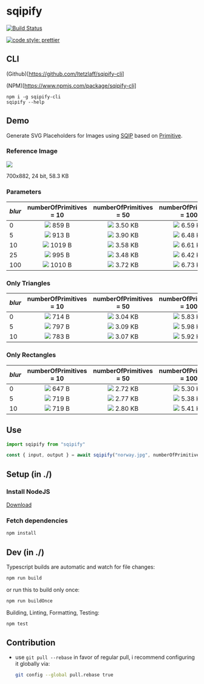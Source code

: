 # sqipify

[![Build Status](https://travis-ci.org/ltetzlaff/sqipify.svg?branch=master)](https://travis-ci.org/ltetzlaff/sqipify)

[![code style: prettier](https://img.shields.io/badge/code_style-prettier-ff69b4.svg?style=flat-square)](https://github.com/prettier/prettier)

## CLI

(Github)[https://github.com/ltetzlaff/sqipify-cli]

(NPM)[https://www.npmjs.com/package/sqipify-cli]

```
npm i -g sqipify-cli
sqipify --help
```

## Demo

Generate SVG Placeholders for Images using [SQIP](https://github.com/technopagan/sqip) based on [Primitive](https://github.com/fogleman/primitive).

### Reference Image

<img src="./norway.jpg">

700x882, 24 bit, 58.3 KB

### Parameters

| *blur* | numberOfPrimitives = 10                       | numberOfPrimitives = 50                        | numberOfPrimitives = 100                        | numberOfPrimitives = 500                         |
|--------|:---------------------------------------------:|:----------------------------------------------:|:-----------------------------------------------:|:------------------------------------------------:|
| 0      | <img src="test-results/p10b0m0.svg"> 859 B    | <img src="test-results/p50b0m0.svg"> 3.50 KB   | <img src="test-results/p100b0m0.svg"> 6.59 KB   | <img src="test-results/p500b0m0.svg"> 37.52 KB   |
| 5      | <img src="test-results/p10b5m0.svg"> 913 B    | <img src="test-results/p50b5m0.svg"> 3.90 KB   | <img src="test-results/p100b5m0.svg"> 6.48 KB   | <img src="test-results/p500b5m0.svg"> 37.93 KB   |
| 10     | <img src="test-results/p10b10m0.svg"> 1019 B  | <img src="test-results/p50b10m0.svg"> 3.58 KB  | <img src="test-results/p100b10m0.svg"> 6.61 KB  | <img src="test-results/p500b10m0.svg"> 38.13 KB  |
| 25     | <img src="test-results/p10b25m0.svg"> 995 B   | <img src="test-results/p50b25m0.svg"> 3.48 KB  | <img src="test-results/p100b25m0.svg"> 6.42 KB  | <img src="test-results/p500b25m0.svg"> 37.88 KB  |
| 100    | <img src="test-results/p10b100m0.svg"> 1010 B | <img src="test-results/p50b100m0.svg"> 3.72 KB | <img src="test-results/p100b100m0.svg"> 6.73 KB | <img src="test-results/p500b100m0.svg"> 38.01 KB |

### Only Triangles

| *blur* | numberOfPrimitives = 10                     | numberOfPrimitives = 50                       | numberOfPrimitives = 100                       | numberOfPrimitives = 500                        |
|--------|:-------------------------------------------:|:---------------------------------------------:|:----------------------------------------------:|:-----------------------------------------------:|
| 0      | <img src="test-results/p10b0m1.svg"> 714 B  | <img src="test-results/p50b0m1.svg"> 3.04 KB  | <img src="test-results/p100b0m1.svg"> 5.83 KB  | <img src="test-results/p500b0m1.svg"> 28.32 KB  |
| 5      | <img src="test-results/p10b5m1.svg"> 797 B  | <img src="test-results/p50b5m1.svg"> 3.09 KB  | <img src="test-results/p100b5m1.svg"> 5.98 KB  | <img src="test-results/p500b5m1.svg"> 28.17 KB  |
| 10     | <img src="test-results/p10b10m1.svg"> 783 B | <img src="test-results/p50b10m1.svg"> 3.07 KB | <img src="test-results/p100b10m1.svg"> 5.92 KB | <img src="test-results/p500b10m1.svg"> 28.21 KB |

### Only Rectangles

| *blur* | numberOfPrimitives = 10                     | numberOfPrimitives = 50                       | numberOfPrimitives = 100                       | numberOfPrimitives = 500                        |
|--------|:-------------------------------------------:|:---------------------------------------------:|:----------------------------------------------:|:-----------------------------------------------:|
| 0      | <img src="test-results/p10b0m2.svg"> 647 B  | <img src="test-results/p50b0m2.svg"> 2.72 KB  | <img src="test-results/p100b0m2.svg"> 5.30 KB  | <img src="test-results/p500b0m2.svg"> 25.95 KB  |
| 5      | <img src="test-results/p10b5m2.svg"> 719 B  | <img src="test-results/p50b5m2.svg"> 2.77 KB  | <img src="test-results/p100b5m2.svg"> 5.38 KB  | <img src="test-results/p500b5m2.svg"> 26.06 KB  |
| 10     | <img src="test-results/p10b10m2.svg"> 719 B | <img src="test-results/p50b10m2.svg"> 2.80 KB | <img src="test-results/p100b10m2.svg"> 5.41 KB | <img src="test-results/p500b10m2.svg"> 26.02 KB |

## Use

```ts
import sqipify from "sqipify"

const { input, output } = await sqipify("norway.jpg", numberOfPrimitives, blur, mode)
```

## Setup (in ./)

### Install NodeJS

[Download](https://nodejs.org/en/download/current/)

### Fetch dependencies

```bash
npm install
```

## Dev (in ./)

Typescript builds are automatic and watch for file changes:
```bash
npm run build
```

or run this to build only once:
```bash
npm run buildOnce
```

Building, Linting, Formatting, Testing:
```bash
npm test
```

## Contribution

- use `git pull --rebase` in favor of regular pull, i recommend configuring it globally via:
  ```bash
  git config --global pull.rebase true
  ```
